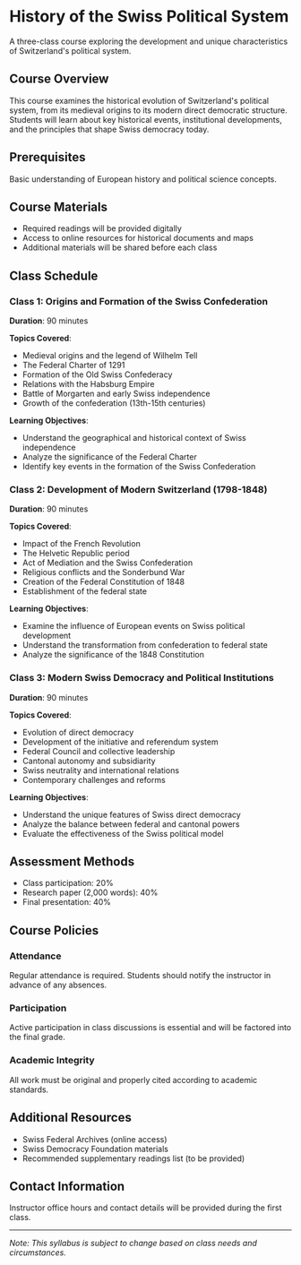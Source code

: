 # History of the Swiss Political System
A three-class course exploring the development and unique characteristics of Switzerland's political system.

## Course Overview
This course examines the historical evolution of Switzerland's political system, from its medieval origins to its modern direct democratic structure. Students will learn about key historical events, institutional developments, and the principles that shape Swiss democracy today.

## Prerequisites
Basic understanding of European history and political science concepts.

## Course Materials
- Required readings will be provided digitally
- Access to online resources for historical documents and maps
- Additional materials will be shared before each class

## Class Schedule

### Class 1: Origins and Formation of the Swiss Confederation
**Duration**: 90 minutes

**Topics Covered**:
- Medieval origins and the legend of Wilhelm Tell
- The Federal Charter of 1291
- Formation of the Old Swiss Confederacy
- Relations with the Habsburg Empire
- Battle of Morgarten and early Swiss independence
- Growth of the confederation (13th-15th centuries)

**Learning Objectives**:
- Understand the geographical and historical context of Swiss independence
- Analyze the significance of the Federal Charter
- Identify key events in the formation of the Swiss Confederation

### Class 2: Development of Modern Switzerland (1798-1848)
**Duration**: 90 minutes

**Topics Covered**:
- Impact of the French Revolution
- The Helvetic Republic period
- Act of Mediation and the Swiss Confederation
- Religious conflicts and the Sonderbund War
- Creation of the Federal Constitution of 1848
- Establishment of the federal state

**Learning Objectives**:
- Examine the influence of European events on Swiss political development
- Understand the transformation from confederation to federal state
- Analyze the significance of the 1848 Constitution

### Class 3: Modern Swiss Democracy and Political Institutions
**Duration**: 90 minutes

**Topics Covered**:
- Evolution of direct democracy
- Development of the initiative and referendum system
- Federal Council and collective leadership
- Cantonal autonomy and subsidiarity
- Swiss neutrality and international relations
- Contemporary challenges and reforms

**Learning Objectives**:
- Understand the unique features of Swiss direct democracy
- Analyze the balance between federal and cantonal powers
- Evaluate the effectiveness of the Swiss political model

## Assessment Methods
- Class participation: 20%
- Research paper (2,000 words): 40%
- Final presentation: 40%

## Course Policies

### Attendance
Regular attendance is required. Students should notify the instructor in advance of any absences.

### Participation
Active participation in class discussions is essential and will be factored into the final grade.

### Academic Integrity
All work must be original and properly cited according to academic standards.

## Additional Resources
- Swiss Federal Archives (online access)
- Swiss Democracy Foundation materials
- Recommended supplementary readings list (to be provided)

## Contact Information
Instructor office hours and contact details will be provided during the first class.

---

*Note: This syllabus is subject to change based on class needs and circumstances.*